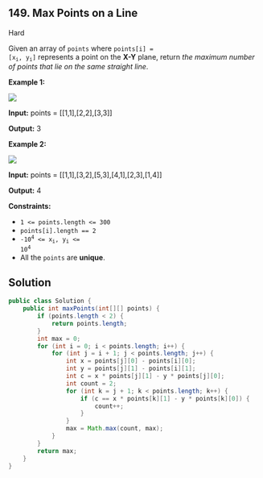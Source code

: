 ## 149\. Max Points on a Line

Hard

Given an array of `points` where <code>points[i] = [x<sub>i</sub>, y<sub>i</sub>]</code> represents a point on the **X-Y** plane, return _the maximum number of points that lie on the same straight line_.

**Example 1:**

![](https://assets.leetcode.com/uploads/2021/02/25/plane1.jpg)

**Input:** points = [[1,1],[2,2],[3,3]]

**Output:** 3 

**Example 2:**

![](https://assets.leetcode.com/uploads/2021/02/25/plane2.jpg)

**Input:** points = [[1,1],[3,2],[5,3],[4,1],[2,3],[1,4]]

**Output:** 4 

**Constraints:**

*   `1 <= points.length <= 300`
*   `points[i].length == 2`
*   <code>-10<sup>4</sup> <= x<sub>i</sub>, y<sub>i</sub> <= 10<sup>4</sup></code>
*   All the `points` are **unique**.

## Solution

```java
public class Solution {
    public int maxPoints(int[][] points) {
        if (points.length < 2) {
            return points.length;
        }
        int max = 0;
        for (int i = 0; i < points.length; i++) {
            for (int j = i + 1; j < points.length; j++) {
                int x = points[j][0] - points[i][0];
                int y = points[j][1] - points[i][1];
                int c = x * points[j][1] - y * points[j][0];
                int count = 2;
                for (int k = j + 1; k < points.length; k++) {
                    if (c == x * points[k][1] - y * points[k][0]) {
                        count++;
                    }
                }
                max = Math.max(count, max);
            }
        }
        return max;
    }
}
```